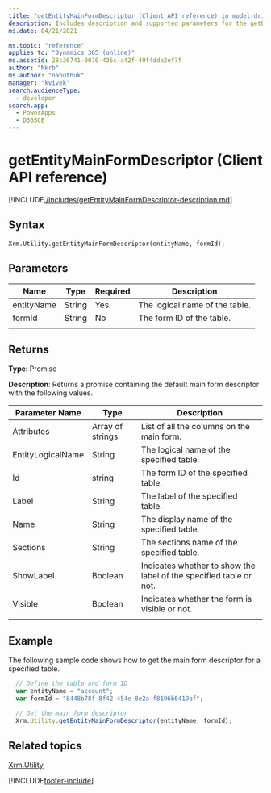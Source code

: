 ```yaml
---
title: "getEntityMainFormDescriptor (Client API reference) in model-driven apps| MicrosoftDocs"
description: Includes description and supported parameters for the getEntityMainFormDescriptor method.
ms.date: 04/21/2021

ms.topic: "reference"
applies_to: "Dynamics 365 (online)"
ms.assetid: 28c36741-0070-435c-a42f-49f4dda2ef7f
author: "Nkrb"
ms.author: "nabuthuk"
manager: "kvivek"
search.audienceType: 
  - developer
search.app: 
  - PowerApps
  - D365CE
---
```


# getEntityMainFormDescriptor (Client API reference)

[!INCLUDE[./includes/getEntityMainFormDescriptor-description.md](./includes/getEntityMainFormDescriptor-description.md)] 

## Syntax

`Xrm.Utility.getEntityMainFormDescriptor(entityName, formId);`

## Parameters

|Name |Type |Required |Description |
|---|---|---|---|
|entityName|String|Yes|The logical name of the table.|
|formId|String|No|The form ID of the table.|
||||

## Returns

**Type**: Promise

**Description**: Returns a promise containing the default main form descriptor with the following values.

|Parameter Name| Type| Description|
|-------------|-------|-----------|
|Attributes| Array of strings| List of all the columns on the main form.|
|EntityLogicalName| String| The logical name of the specified table.|
|Id| string| The form ID of the specified table.|
|Label| String| The label of the specified table.|
|Name| String| The display name of the specified table.|
|Sections| String| The sections name of the specified table.|
|ShowLabel| Boolean| Indicates whether to show the label of the specified table or not.|
|Visible| Boolean| Indicates whether the form is visible or not.|
||||

## Example

The following sample code shows how to get the main form descriptor for a specified table. 

```javascript
  // Define the table and form ID
  var entityName = "account";
  var formId = "8448b78f-8f42-454e-8e2a-f8196b0419af";

  // Get the main form descriptor 
  Xrm.Utility.getEntityMainFormDescriptor(entityName, formId);
```

## Related topics

[Xrm.Utility](../xrm-utility.md)

[!INCLUDE[footer-include](../../../../../includes/footer-banner.md)]